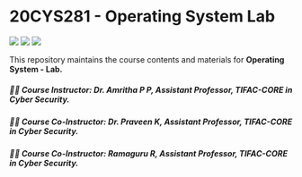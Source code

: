 # 20CYS281 - Operating System Lab
![](https://img.shields.io/badge/Batch-CYS-lightgreen) ![](https://img.shields.io/badge/UG-blue) ![](https://img.shields.io/badge/Subject-OS-blue)

This repository maintains the course contents and materials for **Operating System - Lab.** 

##### :teacher: Course Instructor:  Dr. Amritha P P, Assistant Professor, TIFAC-CORE in Cyber Security.
##### :teacher: Course Co-Instructor:  Dr. Praveen K, Assistant Professor, TIFAC-CORE in Cyber Security.
##### :teacher: Course Co-Instructor:  Ramaguru R, Assistant Professor, TIFAC-CORE in Cyber Security.

